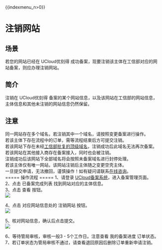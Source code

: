 {{indexmenu_n>0}}

# 注销网站

## 场景

若您的网站已经在 UCloud优刻得 成功备案，现要注销该主体在工信部对应的网站备案，则应办理注销网站。

## 简介

注销在 UCloud优刻得 备案的某个网站信息，以及该网站在工信部的网站信息，主体信息和其他未注销的网站信息仍然保留。

## 注意

同一网站存在多个域名，若注销其中一个域名，请按照变更备案进行操作。  
若该主体下存在流程中的订单，需等流程结束后方可提交注销。  
若该网站下存在未经[工信部批复的顶级域名](http://域名.信息/)，注销成功后此域名无法再次备案。  
若该网站在其他接入商存在备案接入，同时也会被注销。  
注销成功后该网站下全部域名将会按照未备案域名进行封停处理。  
若该主体仅有唯一网站，该网站注销后主体随之变更空壳主体。  
一旦提交申请，无法撤回，谨慎操作！如有疑问请联系[在线咨询](https://spt.ucloud.cn/30002)。  
\===== 操作流程 ===== 1、请登录
[UCloud备案系统](https://console.ucloud.cn/icp)，进入备案管理页面。  
2、点击 已备案完成列表 找到网站对应的主体信息。  
3、点击 查看 按钮。  
![](/images/beian/beian1/guidance/注销网站1.png)

4、点击 对应网站信息处的 注销网站 按钮。  
![](/images/beian/beian1/guidance/注销网站2.png)

5、核对网站信息，确认后点击提交。  
![](/images/beian/beian1/guidance/注销网站3.png)

6、等待管局审核，审核一般3 - 5个工作日。注意查看 我的备案进度 订单状态。  
7、若订单状态为管局审核不通过，请查看退回原因后删除订单重新申请注销。
